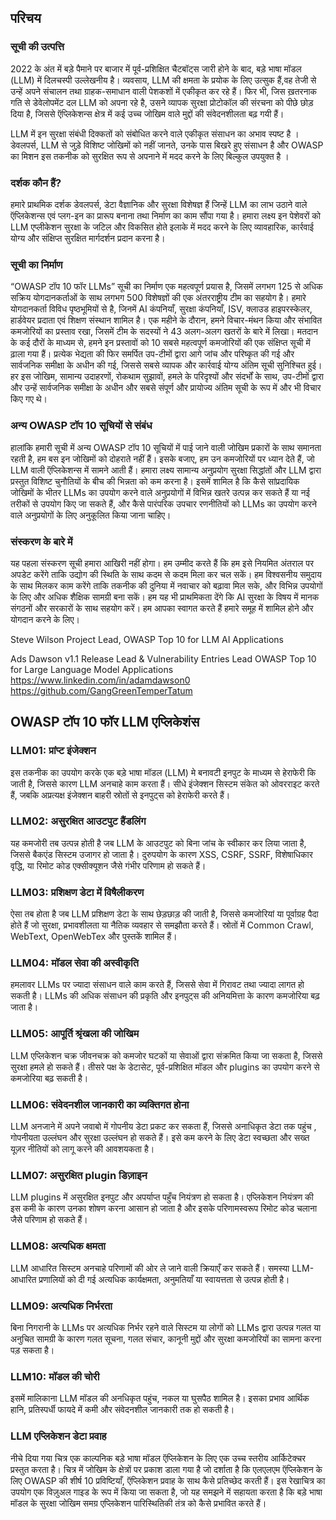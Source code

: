 ﻿
## परिचय

### सूची की उत्पत्ति
2022 के अंत में बड़े पैमाने पर बाजार में पूर्व-प्रशिक्षित चैटबॉट्स जारी होने के बाद, बड़े भाषा मॉडल (LLM) में  दिलचस्पी उल्लेखनीय है। व्यवसाय, LLM की क्षमता के प्रयोक के लिए उत्सुक हैं,वह तेजी से उन्हें अपने संचालन तथा  ग्राहक-समाधान  वाली पेशकशों में एकीकृत कर रहे हैं। फिर भी, जिस ख़तरनाक गति से डेवेलोपमेंट दल LLM को अपना रहे है, उसने व्यापक सुरक्षा प्रोटोकॉल की संरचना को पीछे छोड़ दिया है, जिससे ऍप्लिकेशन्स क्षेत्र में  कई उच्च जोखिम वाले मुद्दों की संवेदनशीलता बढ़ गयी  हैं।
 
LLM में इन सुरक्षा संबंधी दिक्कतों को संबोधित करने वाले एकीकृत संसाधन का अभाव स्पष्ट है । डेवलपर्स, LLM से जुड़े विशिष्ट जोखिमों को नहीं जानते, उनके पास बिखरे हुए संसाधन है और  OWASP का मिशन इस तकनीक को सुरक्षित रूप से अपनाने में मदद करने के लिए बिल्कुल उपयुक्त है ।

### दर्शक कौन हैं?

हमारे प्राथमिक दर्शक डेवलपर्स, डेटा वैज्ञानिक और सुरक्षा विशेषज्ञ हैं जिन्हें LLM का लाभ उठाने वाले ऍप्लिकेशन्स एवं  प्लग-इन का प्रारूप बनाना तथा निर्माण का काम सौंपा गया है। हमारा लक्ष्य इन पेशेवरों को LLM एप्लीकेशन सुरक्षा के जटिल और विकसित होते इलाके में मदद करने के लिए व्यावहारिक, कार्रवाई योग्य और संक्षिप्त सुरक्षित मार्गदर्शन प्रदान करना है।

### सूची का निर्माण

“OWASP टॉप 10 फॉर LLMs” सूची का निर्माण एक महत्वपूर्ण प्रयास है, जिसमें लगभग 125 से अधिक सक्रिय योगदानकर्ताओं के साथ लगभग 500 विशेषज्ञों की एक अंतरराष्ट्रीय टीम का सहयोग है। हमारे योगदानकर्ता विविध पृष्ठभूमियों से है, जिनमें AI कंपनियाँ, सुरक्षा कंपनियाँ, ISV, क्लाउड हाइपरस्केलर, हार्डवेयर प्रदाता एवं शिक्षण  संस्थान शामिल है।
एक महीने के दौरान, हमने विचार-मंथन किया और संभावित कमजोरियों का प्रस्ताव रखा, जिसमें टीम के सदस्यों ने 43 अलग-अलग खतरों के बारे में लिखा। मतदान के कई दौरों के माध्यम से, हमने इन प्रस्तावों को 10 सबसे महत्वपूर्ण कमजोरियों की एक संक्षिप्त सूची में ढ़ाला गया हैं। प्रत्येक भेद्यता की फिर समर्पित उप-टीमों द्वारा आगे जांच और परिष्कृत की गई और सार्वजनिक समीक्षा के अधीन की गई, जिससे सबसे व्यापक और कार्रवाई योग्य अंतिम सूची सुनिश्चित हुई।
हर इस जोखिम, सामान्य उदाहरणों, रोकथाम सुझावों, हमले के परिदृश्यों और संदर्भों के साथ, उप-टीमों द्वारा और उन्हें सार्वजनिक समीक्षा के अधीन और सबसे संपूर्ण और प्रायोज्य अंतिम सूची के रूप में और भी विचार किए गए थे।

### अन्य OWASP टॉप 10 सूचियों से संबंध

हालांकि हमारी सूची में अन्य OWASP टॉप 10 सूचियों में पाई जाने वाली जोखिम प्रकारों के साथ समानता रहती है, हम बस इन जोखिमों को दोहराते नहीं हैं। इसके बजाए, हम उन कमजोरियों पर ध्यान देते हैं, जो LLM वाली ऍप्लिकेशन्स में सामने आती हैं।
हमारा लक्ष्य सामान्य अनुप्रयोग सुरक्षा सिद्धांतों और LLM द्वारा प्रस्तुत विशिष्ट चुनौतियों के बीच की भिन्नता को कम करना है। इसमें शामिल है कि कैसे सांप्रदायिक जोखिमों के भीतर LLMs का उपयोग करने वाले अनुप्रयोगों में विभिन्न खतरे उत्पन्न कर सकते हैं या नई तरीकों से उपयोग किए जा सकते हैं, और कैसे पारंपरिक उपचार रणनीतियों को LLMs का उपयोग करने वाले अनुप्रयोगों के लिए अनुकूलित किया जाना चाहिए।

### संस्करण के बारे में

यह पहला संस्करण सूची हमारा आखिरी नहीं होगा। हम उम्मीद करते हैं कि हम इसे नियमित अंतराल पर अपडेट करेंगे ताकि उद्योग की स्थिति के साथ कदम से कदम मिला कर चल सकें। हम विश्वसनीय समुदाय के साथ मिलकर काम करेंगे ताकि तकनीक की दुनिया में नवाचार को बढ़ावा मिल सके, और विभिन्न उपयोगों के लिए और अधिक शैक्षिक सामग्री बना सकें। हम यह भी प्राथमिकता देंगे कि AI सुरक्षा के विषय में मानक संगठनों और सरकारों के साथ सहयोग करें। हम आपका स्वागत करते हैं हमारे समूह में शामिल होने और योगदान करने के लिए।



Steve Wilson
Project Lead, OWASP Top 10 for LLM AI Applications


Ads Dawson 
v1.1 Release Lead & Vulnerability Entries Lead 
OWASP Top 10 for Large Language Model Applications
https://www.linkedin.com/in/adamdawson0 https://github.com/GangGreenTemperTatum

## OWASP टॉप 10 फॉर LLM एप्लिकेशंस
### LLM01: प्रांप्ट इंजेक्शन
इस तकनीक का उपयोग करके एक बड़े भाषा मॉडल (LLM) मे बनावटी इनपुट के माध्यम से हेराफेरी कि जाती  है, जिससे कारण LLM अनचाहे काम करता हैं। सीधे इंजेक्शन सिस्टम संकेत को ओवरराइट करते हैं, जबकि अप्रत्यक्ष इंजेक्शन बाहरी स्रोतों से इनपुट्स को हेराफेरी करते हैं।

### LLM02: असुरक्षित आउटपुट हैंडलिंग
यह कमजोरी तब उत्पन्न होती है जब LLM के आउटपुट को बिना जांच के स्वीकार कर लिया जाता है, जिससे बैकएंड सिस्टम उजागर हो जाता है। दुरुपयोग के कारण XSS, CSRF, SSRF, विशेषाधिकार वृद्धि, या रिमोट कोड एक्सीक्यूशन जैसे गंभीर परिणाम हो सकते हैं।

### LLM03: प्रशिक्षण डेटा में विषैलीकरण
ऐसा तब होता है जब LLM प्रशिक्षण डेटा के साथ छेड़छाड़ की जाती है, 
जिससे कमजोरियां या पूर्वाग्रह पैदा होते हैं जो सुरक्षा, प्रभावशीलता या नैतिक व्यवहार से समझौता करते हैं। स्रोतों में Common Crawl, WebText, OpenWebTex और पुस्तकें शामिल हैं।

### LLM04: मॉडल सेवा की अस्वीकृति
हमलावर LLMs पर ज्यादा संसाधन वाले काम करते हैं, जिससे सेवा में गिरावट तथा ज्यादा  लागत हो सकती है। LLMs की अधिक संसाधन की प्रकृति और इनपुट्स की अनियमित्ता  के कारण कमजोरिया बढ़ जाता है।

### LLM05: आपूर्ति श्रृंखला की जोखिम
LLM एप्लिकेशन चक्र जीवनचक्र को कमजोर घटकों या सेवाओं द्वारा  संक्रमित किया जा सकता है, जिससे सुरक्षा हमले हो सकते हैं। तीसरे पक्ष के डेटासेट, पूर्व-प्रशिक्षित मॉडल और plugins का उपयोग करने से कमजोरिया बढ़ सकती है।

### LLM06: संवेदनशील जानकारी का व्यक्तिगत होना
LLM अनजाने में अपने जवाबो में गोपनीय डेटा प्रकट कर सकता हैं, जिससे अनाधिकृत डेटा तक पहुंच , गोपनीयता उल्लंघन और सुरक्षा उल्लंघन हो सकते हैं। इसे कम करने के लिए डेटा स्वच्छता और सख्त यूज़र नीतियों को लागू करने की आवशयकता  है।

### LLM07: असुरक्षित plugin  डिज़ाइन
LLM plugins में असुरक्षित इनपुट और अपर्याप्त पहुँच नियंत्रण हो सकता है। एप्लिकेशन नियंत्रण की इस कमी के कारण उनका शोषण करना आसान हो जाता है और इसके परिणामस्वरूप रिमोट कोड चलाना जैसे परिणाम हो सकते हैं।

### LLM08: अत्यधिक क्षमता
LLM आधारित सिस्टम अनचाहे परिणामों की ओर ले जाने वाली क्रियाएँ कर सकते हैं। समस्या LLM-आधारित प्रणालियों को दी गई अत्यधिक कार्यक्षमता, अनुमतियाँ या स्वायत्तता से उत्पन्न होती है।

### LLM09: अत्यधिक निर्भरता
बिना निगरानी के LLMs पर अत्यधिक निर्भर रहने वाले सिस्टम या लोगों को LLMs द्वारा उत्पन्न गलत या अनुचित सामग्री के कारण गलत सूचना, गलत संचार, कानूनी मुद्दों और सुरक्षा कमजोरियों का सामना करना पड़ सकता है।

### LLM10: मॉडल की चोरी
इसमें मालिकाना LLM मॉडल की अनधिकृत पहुंच, नकल या घुसपैठ शामिल है। इसका प्रभाव आर्थिक हानि, प्रतिस्पर्धी फायदे में  कमी और संवेदनशील जानकारी तक हो सकती है।

### LLM एप्लिकेशन डेटा प्रवाह
नीचे दिया गया चित्र एक काल्पनिक बड़े भाषा मॉडल ऍप्लिकेशन के लिए एक उच्च स्तरीय आर्किटेक्चर प्रस्तुत करता है।
चित्र में जोखिम के क्षेत्रों पर प्रकाश डाला गया है जो दर्शाता है कि एलएलएम ऍप्लिकेशन के लिए OWASP की शीर्ष 10 प्रविष्टियाँ, ऍप्लिकेशन प्रवाह के साथ कैसे प्रतिच्छेद करती हैं।
इस रेखाचित्र का उपयोग एक विज़ुअल गाइड के रूप में किया जा सकता है, जो यह समझने में सहायता करता है कि बड़े भाषा मॉडल के सुरक्षा जोखिम समग्र एप्लिकेशन पारिस्थितिकी तंत्र को कैसे प्रभावित करते हैं।
